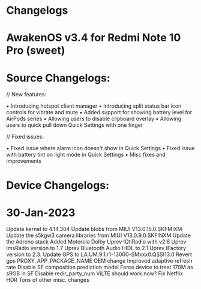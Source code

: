 # Changelogs
# AwakenOS v3.4 for Redmi Note 10 Pro (sweet)

# Source Changelogs:
// New features:

• Introducing hotspot client manager
• Introducing split status bar icon controls for vibrate and mute
• Added support for showing battery level for AirPods series
• Allowing users to disable clipboard overlay
• Allowing users to quick pull down Quick Settings with one finger

// Fixed issues:

• Fixed issue where alarm icon doesn't show in Quick Settings
• Fixed issue with battery tint on light mode in Quick Settings
• Misc fixes and improvements

# Device Changelogs:

# 30-Jan-2023
Update kernel to 4.14.304
Update blobs from MIUI V13.0.15.0.SKFMIXM
Update the s5kgw3 camera libraries from MIUI V13.0.9.0.SKFINXM
Update the Adreno stack
Added Motorola Dolby
Uprev IQtiRadio with v2.6
Uprev ImsRadio version to 1.7
Uprev Bluetooth Audio HIDL to 2.1
Uprev IFactory version to 2.3.
Update GPS to LA.UM.9.1.r1-13000-SMxxx0.QSSI13.0
Revert gps PROXY_APP_PACKAGE_NAME OEM change
Improved adaptive refresh rate
Disable SF composition prediction model
Force device to treat 170M as sRGB in SF
Disable redir_party_num
ViLTE should work now?
Fix Netflix HDR
Tons of other misc. changes
